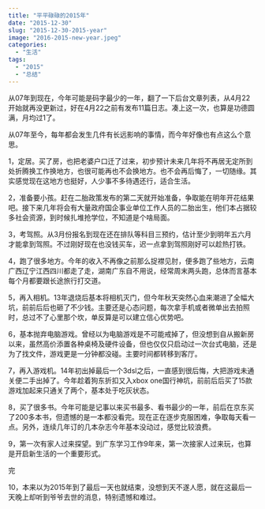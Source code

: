 ```yaml
---
title: "平平碌碌的2015年"
date: "2015-12-30"
slug: "2015-12-30-2015-year"
image: "2016-2015-new-year.jpeg"
categories: 
  - "生活"
tags: 
  - "2015"
  - "总结"
---
```


从07年到现在，今年可能是码字最少的一年，翻了一下后台文章列表，从4月22开始就再没更新过，好在4月22之前有发布11篇日志。凑上这一次，也算是功德圆满，月均过1了。

从07年至今，每年都会发生几件有长远影响的事情，而今年好像也有点这么个意思。

1，定居。买了房，也把老婆户口迁了过来，初步预计未来几年将不再居无定所到处折腾换工作换地方，也很可能再也不会换地方。也不会再后悔了，一切随缘。其实感觉现在这地方也挺好，人少事不多待遇还行，适合生活。

2，准备要小孩。赶在二胎政策发布的第二天就开始准备，争取能在明年开花结果吧。接下来几年将会有大量政府国企事业单位工作人员的二胎出生，他们本占据较多社会资源，到时候扎堆抢学位，不知道是个啥局面。

3，考驾照。从3月份报名到现在还在排队等科目三预约，估计至少到明年五六月才能拿到驾照。不过刚好现在也没钱买车，迟一点拿到驾照刚好可以趁热打铁。

4，跑了很多地方。今年的收入不再像之前那么捉襟见肘，便多跑了些地方，云南广西辽宁江西四川都走了走，湖南广东自不用说，经常周末两头跑，总体而言基本每个月都要跟长途旅行打交道。

5，再入相机。13年退烧后基本将相机灭门，但今年秋天突然心血来潮进了全幅大坑，前前后后也砸了不少钱。主要还是心态问题，每次拿手机或者微单出去拍照时，总过不了心里那个坎，单反算是可以建立信心优势吧。

6，基本抛弃电脑游戏。曾经以为电脑游戏是不可能戒掉了，但没想到自从搬新房以来，虽然高价添置各种桌椅及硬件设备，但也仅仅只启动过一次台式电脑，还是为了找文件，游戏更是一分钟都没碰。主要时间都转移到客厅。

7，再入游戏机。14年初出掉最后一个3dsl之后，一直感到很后悔，大把游戏未通关便二手出掉了。今年趁着狗东折扣又入xbox one国行神坑，前前后后买了15款游戏加起来只通关了两个，基本处于吃灰状态。

8，买了很多书。今年可能是记事以来买书最多、看书最少的一年，前后在京东买了200多本书，但遗憾的是一本都没看完。现在正在逐步克服困难，争取每天看一点。另外，连续几年订的几本杂志今年基本没动过，感觉比较浪费。

9，第一次有家人过来探望。到广东学习工作9年来，第一次接家人过来玩，也算是开启新生活的一个重要形式。

完

10，本来以为2015年到了最后一天也就结束，没想到天不遂人愿，就在这最后一天晚上却听到爷爷去世的消息，特别遗憾和难过。
